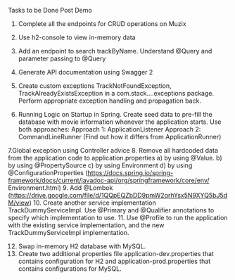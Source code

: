 Tasks to be Done Post Demo
1. Complete all the endpoints for CRUD operations on Muzix
2. Use h2-console to view in-memory data
3. Add an endpoint to search trackByName. Understand @Query and parameter passing to
@Query
4. Generate API documentation using Swagger 2

5. Create custom exceptions TrackNotFoundException, TrackAlreadyExistsException in a
com.stack....exceptions package. Perform appropriate exception handling and propagation
back.
6. Running Logic on Startup in Spring. Create seed data to pre-fill the database with movie
information whenever the application starts. Use both approaches:
Approach 1: ApplicationListener<ContextRefreshedEvent>
Approach 2: CommandLineRunner (Find out how it differs from ApplicationRunner)

7.Global exception using Controller advice
8. Remove all hardcoded data from the application code to application.properties
a) by using @Value.
b) by using @PropertySource
c) by using Environment
d) by using @ConfigurationProperties
(https://docs.spring.io/spring-framework/docs/current/javadoc-api/org/springframework/core/env/
Environment.html)
9. Add @Lombok
(https://drive.google.com/file/d/1QQpEQZbDD9pmW2qrhYsx5N9XYQ5bJ5dM/view)
10. Create another service implementation TrackDummyServiceImpl. Use @Primary and
@Qualifier annotations to specify which implementation to use.
11. Use @Profile to run the application with the existing service implementation, and the new
TrackDummyServiceImpl implementation.

12. Swap in-memory H2 database with MySQL.
13. Create two additional properties file application-dev.properties that contains configuration for
H2 and application-prod.properties that contains configurations for MySQL.
